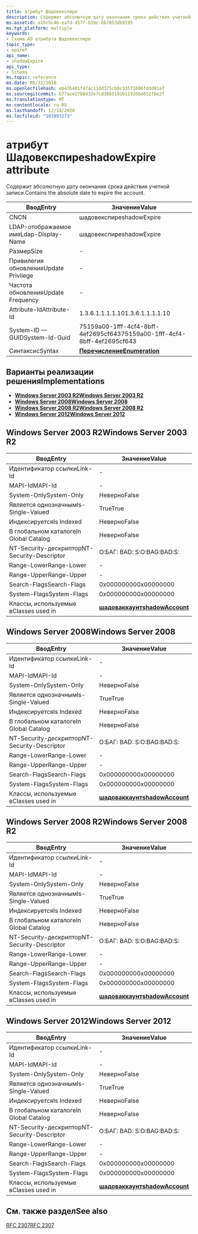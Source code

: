 ```yaml
---
title: атрибут Шадовекспире
description: Содержит абсолютную дату окончания срока действия учетной записи.
ms.assetid: a16c5c46-eafd-457f-b39c-8b7053db9195
ms.tgt_platform: multiple
keywords:
- Схема AD атрибута Шадовекспире
topic_type:
- apiref
api_name:
- shadowExpire
api_type:
- Schema
ms.topic: reference
ms.date: 05/31/2018
ms.openlocfilehash: e647b401f47ac11dd375cb8c33571606fddd81a7
ms.sourcegitcommit: b77ace27b0432e7cd3863191b11926be032fbe2f
ms.translationtype: MT
ms.contentlocale: ru-RU
ms.lasthandoff: 12/14/2020
ms.locfileid: "103893273"
---
```

# <a name="shadowexpire-attribute"></a><span data-ttu-id="f4c19-104">атрибут Шадовекспире</span><span class="sxs-lookup"><span data-stu-id="f4c19-104">shadowExpire attribute</span></span>

<span data-ttu-id="f4c19-105">Содержит абсолютную дату окончания срока действия учетной записи.</span><span class="sxs-lookup"><span data-stu-id="f4c19-105">Contains the absolute date to expire the account.</span></span>



| <span data-ttu-id="f4c19-106">Ввод</span><span class="sxs-lookup"><span data-stu-id="f4c19-106">Entry</span></span> | <span data-ttu-id="f4c19-107">Значение</span><span class="sxs-lookup"><span data-stu-id="f4c19-107">Value</span></span> |
|-------------------|--------------------------------------|
| <span data-ttu-id="f4c19-108">CN</span><span class="sxs-lookup"><span data-stu-id="f4c19-108">CN</span></span>                | <span data-ttu-id="f4c19-109">шадовекспире</span><span class="sxs-lookup"><span data-stu-id="f4c19-109">shadowExpire</span></span>                         |
| <span data-ttu-id="f4c19-110">LDAP-отображаемое имя</span><span class="sxs-lookup"><span data-stu-id="f4c19-110">Ldap-Display-Name</span></span> | <span data-ttu-id="f4c19-111">шадовекспире</span><span class="sxs-lookup"><span data-stu-id="f4c19-111">shadowExpire</span></span>                         |
| <span data-ttu-id="f4c19-112">Размер</span><span class="sxs-lookup"><span data-stu-id="f4c19-112">Size</span></span>              | \-                                   |
| <span data-ttu-id="f4c19-113">Привилегия обновления</span><span class="sxs-lookup"><span data-stu-id="f4c19-113">Update Privilege</span></span>  | \-                                   |
| <span data-ttu-id="f4c19-114">Частота обновления</span><span class="sxs-lookup"><span data-stu-id="f4c19-114">Update Frequency</span></span>  | \-                                   |
| <span data-ttu-id="f4c19-115">Attribute-Id</span><span class="sxs-lookup"><span data-stu-id="f4c19-115">Attribute-Id</span></span>      | <span data-ttu-id="f4c19-116">1.3.6.1.1.1.1.10</span><span class="sxs-lookup"><span data-stu-id="f4c19-116">1.3.6.1.1.1.1.10</span></span>                     |
| <span data-ttu-id="f4c19-117">System-ID — GUID</span><span class="sxs-lookup"><span data-stu-id="f4c19-117">System-Id-Guid</span></span>    | <span data-ttu-id="f4c19-118">75159a00-1fff-4cf4-8bff-4ef2695cf643</span><span class="sxs-lookup"><span data-stu-id="f4c19-118">75159a00-1fff-4cf4-8bff-4ef2695cf643</span></span> |
| <span data-ttu-id="f4c19-119">Синтаксис</span><span class="sxs-lookup"><span data-stu-id="f4c19-119">Syntax</span></span>            | [<span data-ttu-id="f4c19-120">**Перечисление**</span><span class="sxs-lookup"><span data-stu-id="f4c19-120">**Enumeration**</span></span>](s-enumeration.md) |



## <a name="implementations"></a><span data-ttu-id="f4c19-121">Варианты реализации решения</span><span class="sxs-lookup"><span data-stu-id="f4c19-121">Implementations</span></span>

-   [<span data-ttu-id="f4c19-122">**Windows Server 2003 R2**</span><span class="sxs-lookup"><span data-stu-id="f4c19-122">**Windows Server 2003 R2**</span></span>](#windows-server-2003-r2)
-   [<span data-ttu-id="f4c19-123">**Windows Server 2008**</span><span class="sxs-lookup"><span data-stu-id="f4c19-123">**Windows Server 2008**</span></span>](#windows-server-2008)
-   [<span data-ttu-id="f4c19-124">**Windows Server 2008 R2**</span><span class="sxs-lookup"><span data-stu-id="f4c19-124">**Windows Server 2008 R2**</span></span>](#windows-server-2008-r2)
-   [<span data-ttu-id="f4c19-125">**Windows Server 2012**</span><span class="sxs-lookup"><span data-stu-id="f4c19-125">**Windows Server 2012**</span></span>](#windows-server-2012)

## <a name="windows-server-2003-r2"></a><span data-ttu-id="f4c19-126">Windows Server 2003 R2</span><span class="sxs-lookup"><span data-stu-id="f4c19-126">Windows Server 2003 R2</span></span>



| <span data-ttu-id="f4c19-127">Ввод</span><span class="sxs-lookup"><span data-stu-id="f4c19-127">Entry</span></span> | <span data-ttu-id="f4c19-128">Значение</span><span class="sxs-lookup"><span data-stu-id="f4c19-128">Value</span></span> |
|------------------------|-----------------------------------------------------|
| <span data-ttu-id="f4c19-129">Идентификатор ссылки</span><span class="sxs-lookup"><span data-stu-id="f4c19-129">Link-Id</span></span>                | \-                                                  |
| <span data-ttu-id="f4c19-130">MAPI-Id</span><span class="sxs-lookup"><span data-stu-id="f4c19-130">MAPI-Id</span></span>                | \-                                                  |
| <span data-ttu-id="f4c19-131">System-Only</span><span class="sxs-lookup"><span data-stu-id="f4c19-131">System-Only</span></span>            | <span data-ttu-id="f4c19-132">Неверно</span><span class="sxs-lookup"><span data-stu-id="f4c19-132">False</span></span>                                               |
| <span data-ttu-id="f4c19-133">Является однозначным</span><span class="sxs-lookup"><span data-stu-id="f4c19-133">Is-Single-Valued</span></span>       | <span data-ttu-id="f4c19-134">True</span><span class="sxs-lookup"><span data-stu-id="f4c19-134">True</span></span>                                                |
| <span data-ttu-id="f4c19-135">Индексируется</span><span class="sxs-lookup"><span data-stu-id="f4c19-135">Is Indexed</span></span>             | <span data-ttu-id="f4c19-136">Неверно</span><span class="sxs-lookup"><span data-stu-id="f4c19-136">False</span></span>                                               |
| <span data-ttu-id="f4c19-137">В глобальном каталоге</span><span class="sxs-lookup"><span data-stu-id="f4c19-137">In Global Catalog</span></span>      | <span data-ttu-id="f4c19-138">Неверно</span><span class="sxs-lookup"><span data-stu-id="f4c19-138">False</span></span>                                               |
| <span data-ttu-id="f4c19-139">NT-Security-дескриптор</span><span class="sxs-lookup"><span data-stu-id="f4c19-139">NT-Security-Descriptor</span></span> | <span data-ttu-id="f4c19-140">О:БАГ: BAD: S:</span><span class="sxs-lookup"><span data-stu-id="f4c19-140">O:BAG:BAD:S:</span></span>                                        |
| <span data-ttu-id="f4c19-141">Range-Lower</span><span class="sxs-lookup"><span data-stu-id="f4c19-141">Range-Lower</span></span>            | \-                                                  |
| <span data-ttu-id="f4c19-142">Range-Upper</span><span class="sxs-lookup"><span data-stu-id="f4c19-142">Range-Upper</span></span>            | \-                                                  |
| <span data-ttu-id="f4c19-143">Search-Flags</span><span class="sxs-lookup"><span data-stu-id="f4c19-143">Search-Flags</span></span>           | <span data-ttu-id="f4c19-144">0x00000000</span><span class="sxs-lookup"><span data-stu-id="f4c19-144">0x00000000</span></span>                                          |
| <span data-ttu-id="f4c19-145">System-Flags</span><span class="sxs-lookup"><span data-stu-id="f4c19-145">System-Flags</span></span>           | <span data-ttu-id="f4c19-146">0x00000000</span><span class="sxs-lookup"><span data-stu-id="f4c19-146">0x00000000</span></span>                                          |
| <span data-ttu-id="f4c19-147">Классы, используемые в</span><span class="sxs-lookup"><span data-stu-id="f4c19-147">Classes used in</span></span>        | [<span data-ttu-id="f4c19-148">**шадоваккаунт**</span><span class="sxs-lookup"><span data-stu-id="f4c19-148">**shadowAccount**</span></span>](c-shadowaccount.md)<br/> |



## <a name="windows-server-2008"></a><span data-ttu-id="f4c19-149">Windows Server 2008</span><span class="sxs-lookup"><span data-stu-id="f4c19-149">Windows Server 2008</span></span>



| <span data-ttu-id="f4c19-150">Ввод</span><span class="sxs-lookup"><span data-stu-id="f4c19-150">Entry</span></span> | <span data-ttu-id="f4c19-151">Значение</span><span class="sxs-lookup"><span data-stu-id="f4c19-151">Value</span></span> |
|------------------------|-----------------------------------------------------|
| <span data-ttu-id="f4c19-152">Идентификатор ссылки</span><span class="sxs-lookup"><span data-stu-id="f4c19-152">Link-Id</span></span>                | \-                                                  |
| <span data-ttu-id="f4c19-153">MAPI-Id</span><span class="sxs-lookup"><span data-stu-id="f4c19-153">MAPI-Id</span></span>                | \-                                                  |
| <span data-ttu-id="f4c19-154">System-Only</span><span class="sxs-lookup"><span data-stu-id="f4c19-154">System-Only</span></span>            | <span data-ttu-id="f4c19-155">Неверно</span><span class="sxs-lookup"><span data-stu-id="f4c19-155">False</span></span>                                               |
| <span data-ttu-id="f4c19-156">Является однозначным</span><span class="sxs-lookup"><span data-stu-id="f4c19-156">Is-Single-Valued</span></span>       | <span data-ttu-id="f4c19-157">True</span><span class="sxs-lookup"><span data-stu-id="f4c19-157">True</span></span>                                                |
| <span data-ttu-id="f4c19-158">Индексируется</span><span class="sxs-lookup"><span data-stu-id="f4c19-158">Is Indexed</span></span>             | <span data-ttu-id="f4c19-159">Неверно</span><span class="sxs-lookup"><span data-stu-id="f4c19-159">False</span></span>                                               |
| <span data-ttu-id="f4c19-160">В глобальном каталоге</span><span class="sxs-lookup"><span data-stu-id="f4c19-160">In Global Catalog</span></span>      | <span data-ttu-id="f4c19-161">Неверно</span><span class="sxs-lookup"><span data-stu-id="f4c19-161">False</span></span>                                               |
| <span data-ttu-id="f4c19-162">NT-Security-дескриптор</span><span class="sxs-lookup"><span data-stu-id="f4c19-162">NT-Security-Descriptor</span></span> | <span data-ttu-id="f4c19-163">О:БАГ: BAD: S:</span><span class="sxs-lookup"><span data-stu-id="f4c19-163">O:BAG:BAD:S:</span></span>                                        |
| <span data-ttu-id="f4c19-164">Range-Lower</span><span class="sxs-lookup"><span data-stu-id="f4c19-164">Range-Lower</span></span>            | \-                                                  |
| <span data-ttu-id="f4c19-165">Range-Upper</span><span class="sxs-lookup"><span data-stu-id="f4c19-165">Range-Upper</span></span>            | \-                                                  |
| <span data-ttu-id="f4c19-166">Search-Flags</span><span class="sxs-lookup"><span data-stu-id="f4c19-166">Search-Flags</span></span>           | <span data-ttu-id="f4c19-167">0x00000000</span><span class="sxs-lookup"><span data-stu-id="f4c19-167">0x00000000</span></span>                                          |
| <span data-ttu-id="f4c19-168">System-Flags</span><span class="sxs-lookup"><span data-stu-id="f4c19-168">System-Flags</span></span>           | <span data-ttu-id="f4c19-169">0x00000000</span><span class="sxs-lookup"><span data-stu-id="f4c19-169">0x00000000</span></span>                                          |
| <span data-ttu-id="f4c19-170">Классы, используемые в</span><span class="sxs-lookup"><span data-stu-id="f4c19-170">Classes used in</span></span>        | [<span data-ttu-id="f4c19-171">**шадоваккаунт**</span><span class="sxs-lookup"><span data-stu-id="f4c19-171">**shadowAccount**</span></span>](c-shadowaccount.md)<br/> |



## <a name="windows-server-2008-r2"></a><span data-ttu-id="f4c19-172">Windows Server 2008 R2</span><span class="sxs-lookup"><span data-stu-id="f4c19-172">Windows Server 2008 R2</span></span>



| <span data-ttu-id="f4c19-173">Ввод</span><span class="sxs-lookup"><span data-stu-id="f4c19-173">Entry</span></span> | <span data-ttu-id="f4c19-174">Значение</span><span class="sxs-lookup"><span data-stu-id="f4c19-174">Value</span></span> |
|------------------------|-----------------------------------------------------|
| <span data-ttu-id="f4c19-175">Идентификатор ссылки</span><span class="sxs-lookup"><span data-stu-id="f4c19-175">Link-Id</span></span>                | \-                                                  |
| <span data-ttu-id="f4c19-176">MAPI-Id</span><span class="sxs-lookup"><span data-stu-id="f4c19-176">MAPI-Id</span></span>                | \-                                                  |
| <span data-ttu-id="f4c19-177">System-Only</span><span class="sxs-lookup"><span data-stu-id="f4c19-177">System-Only</span></span>            | <span data-ttu-id="f4c19-178">Неверно</span><span class="sxs-lookup"><span data-stu-id="f4c19-178">False</span></span>                                               |
| <span data-ttu-id="f4c19-179">Является однозначным</span><span class="sxs-lookup"><span data-stu-id="f4c19-179">Is-Single-Valued</span></span>       | <span data-ttu-id="f4c19-180">True</span><span class="sxs-lookup"><span data-stu-id="f4c19-180">True</span></span>                                                |
| <span data-ttu-id="f4c19-181">Индексируется</span><span class="sxs-lookup"><span data-stu-id="f4c19-181">Is Indexed</span></span>             | <span data-ttu-id="f4c19-182">Неверно</span><span class="sxs-lookup"><span data-stu-id="f4c19-182">False</span></span>                                               |
| <span data-ttu-id="f4c19-183">В глобальном каталоге</span><span class="sxs-lookup"><span data-stu-id="f4c19-183">In Global Catalog</span></span>      | <span data-ttu-id="f4c19-184">Неверно</span><span class="sxs-lookup"><span data-stu-id="f4c19-184">False</span></span>                                               |
| <span data-ttu-id="f4c19-185">NT-Security-дескриптор</span><span class="sxs-lookup"><span data-stu-id="f4c19-185">NT-Security-Descriptor</span></span> | <span data-ttu-id="f4c19-186">О:БАГ: BAD: S:</span><span class="sxs-lookup"><span data-stu-id="f4c19-186">O:BAG:BAD:S:</span></span>                                        |
| <span data-ttu-id="f4c19-187">Range-Lower</span><span class="sxs-lookup"><span data-stu-id="f4c19-187">Range-Lower</span></span>            | \-                                                  |
| <span data-ttu-id="f4c19-188">Range-Upper</span><span class="sxs-lookup"><span data-stu-id="f4c19-188">Range-Upper</span></span>            | \-                                                  |
| <span data-ttu-id="f4c19-189">Search-Flags</span><span class="sxs-lookup"><span data-stu-id="f4c19-189">Search-Flags</span></span>           | <span data-ttu-id="f4c19-190">0x00000000</span><span class="sxs-lookup"><span data-stu-id="f4c19-190">0x00000000</span></span>                                          |
| <span data-ttu-id="f4c19-191">System-Flags</span><span class="sxs-lookup"><span data-stu-id="f4c19-191">System-Flags</span></span>           | <span data-ttu-id="f4c19-192">0x00000000</span><span class="sxs-lookup"><span data-stu-id="f4c19-192">0x00000000</span></span>                                          |
| <span data-ttu-id="f4c19-193">Классы, используемые в</span><span class="sxs-lookup"><span data-stu-id="f4c19-193">Classes used in</span></span>        | [<span data-ttu-id="f4c19-194">**шадоваккаунт**</span><span class="sxs-lookup"><span data-stu-id="f4c19-194">**shadowAccount**</span></span>](c-shadowaccount.md)<br/> |



## <a name="windows-server-2012"></a><span data-ttu-id="f4c19-195">Windows Server 2012</span><span class="sxs-lookup"><span data-stu-id="f4c19-195">Windows Server 2012</span></span>



| <span data-ttu-id="f4c19-196">Ввод</span><span class="sxs-lookup"><span data-stu-id="f4c19-196">Entry</span></span> | <span data-ttu-id="f4c19-197">Значение</span><span class="sxs-lookup"><span data-stu-id="f4c19-197">Value</span></span> |
|------------------------|-----------------------------------------------------|
| <span data-ttu-id="f4c19-198">Идентификатор ссылки</span><span class="sxs-lookup"><span data-stu-id="f4c19-198">Link-Id</span></span>                | \-                                                  |
| <span data-ttu-id="f4c19-199">MAPI-Id</span><span class="sxs-lookup"><span data-stu-id="f4c19-199">MAPI-Id</span></span>                | \-                                                  |
| <span data-ttu-id="f4c19-200">System-Only</span><span class="sxs-lookup"><span data-stu-id="f4c19-200">System-Only</span></span>            | <span data-ttu-id="f4c19-201">Неверно</span><span class="sxs-lookup"><span data-stu-id="f4c19-201">False</span></span>                                               |
| <span data-ttu-id="f4c19-202">Является однозначным</span><span class="sxs-lookup"><span data-stu-id="f4c19-202">Is-Single-Valued</span></span>       | <span data-ttu-id="f4c19-203">True</span><span class="sxs-lookup"><span data-stu-id="f4c19-203">True</span></span>                                                |
| <span data-ttu-id="f4c19-204">Индексируется</span><span class="sxs-lookup"><span data-stu-id="f4c19-204">Is Indexed</span></span>             | <span data-ttu-id="f4c19-205">Неверно</span><span class="sxs-lookup"><span data-stu-id="f4c19-205">False</span></span>                                               |
| <span data-ttu-id="f4c19-206">В глобальном каталоге</span><span class="sxs-lookup"><span data-stu-id="f4c19-206">In Global Catalog</span></span>      | <span data-ttu-id="f4c19-207">Неверно</span><span class="sxs-lookup"><span data-stu-id="f4c19-207">False</span></span>                                               |
| <span data-ttu-id="f4c19-208">NT-Security-дескриптор</span><span class="sxs-lookup"><span data-stu-id="f4c19-208">NT-Security-Descriptor</span></span> | <span data-ttu-id="f4c19-209">О:БАГ: BAD: S:</span><span class="sxs-lookup"><span data-stu-id="f4c19-209">O:BAG:BAD:S:</span></span>                                        |
| <span data-ttu-id="f4c19-210">Range-Lower</span><span class="sxs-lookup"><span data-stu-id="f4c19-210">Range-Lower</span></span>            | \-                                                  |
| <span data-ttu-id="f4c19-211">Range-Upper</span><span class="sxs-lookup"><span data-stu-id="f4c19-211">Range-Upper</span></span>            | \-                                                  |
| <span data-ttu-id="f4c19-212">Search-Flags</span><span class="sxs-lookup"><span data-stu-id="f4c19-212">Search-Flags</span></span>           | <span data-ttu-id="f4c19-213">0x00000000</span><span class="sxs-lookup"><span data-stu-id="f4c19-213">0x00000000</span></span>                                          |
| <span data-ttu-id="f4c19-214">System-Flags</span><span class="sxs-lookup"><span data-stu-id="f4c19-214">System-Flags</span></span>           | <span data-ttu-id="f4c19-215">0x00000000</span><span class="sxs-lookup"><span data-stu-id="f4c19-215">0x00000000</span></span>                                          |
| <span data-ttu-id="f4c19-216">Классы, используемые в</span><span class="sxs-lookup"><span data-stu-id="f4c19-216">Classes used in</span></span>        | [<span data-ttu-id="f4c19-217">**шадоваккаунт**</span><span class="sxs-lookup"><span data-stu-id="f4c19-217">**shadowAccount**</span></span>](c-shadowaccount.md)<br/> |



## <a name="see-also"></a><span data-ttu-id="f4c19-218">См. также раздел</span><span class="sxs-lookup"><span data-stu-id="f4c19-218">See also</span></span>

<dl> <dt>

[<span data-ttu-id="f4c19-219">RFC 2307</span><span class="sxs-lookup"><span data-stu-id="f4c19-219">RFC 2307</span></span>](https://www.ietf.org/rfc/rfc2307.txt)
</dt> </dl>

 

 





